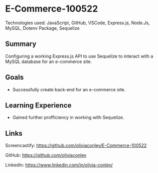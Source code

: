 # E-Commerce-100522

Technologies used: JavaScript, GitHub, VSCode, Express.js, Node.Js, MySQL, Dotenv Package, Sequelize

## Summary 
Configuring a working Express.js API to use Sequelize to interact with a MySQL database for an e-commerce site. 

## Goals 

* Successfully create back-end for an e-commerce site. 

## Learning Experience

* Gained further profficiency in working with Sequelize. 

## Links

Screencastify: https://github.com/oliviaconley/E-Commerce-100522

GitHub: https://github.com/oliviaconley

LinkedIn: https://www.linkedin.com/in/olivia-conley/